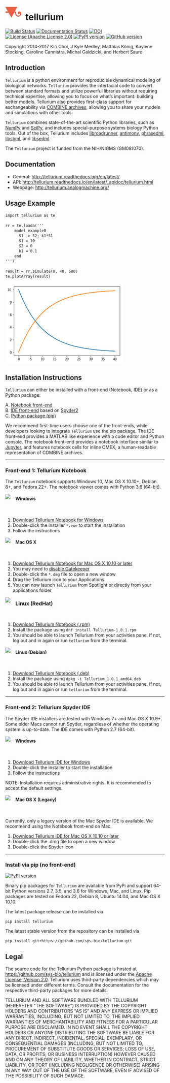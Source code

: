 <h1><img title="tellurium logo" src="./docs/images/tellurium_logo.png" height="50" />&nbsp;&nbsp;tellurium</h1>

[![Build Status](https://travis-ci.org/sys-bio/tellurium.svg?branch=master)](https://travis-ci.org/sys-bio/tellurium)
[![Documentation Status](https://readthedocs.org/projects/tellurium/badge/?version=latest)](http://tellurium.readthedocs.org/en/latest/)
[![DOI](https://zenodo.org/badge/16783593.svg)](https://zenodo.org/badge/latestdoi/16783593)
[![License (Apache License 2.0)](https://img.shields.io/badge/license-Apache2.0-blue.svg?style=flat-square)](https://opensource.org/licenses/Apache-2.0)
[![PyPI version](https://badge.fury.io/py/tellurium.svg)](https://badge.fury.io/py/tellurium)
[![GitHub version](https://badge.fury.io/gh/sys-bio%2Ftellurium.svg)](https://badge.fury.io/gh/sys-bio%2Ftellurium)

Copyright 2014-2017
Kiri Choi, J Kyle Medley, Matthias König, Kaylene Stocking, Caroline Cannistra, Michal Galdzicki, and Herbert Sauro

## Introduction

`Tellurium` is a python environment for reproducible dynamical modeling of biological networks. 
`Tellurium` provides the interfacial code to convert between standard formats and utilize powerful 
libraries without requiring technical expertise, allowing you to focus on what’s important: 
building better models. Tellurium also provides first-class support for exchangeability via 
[COMBINE archives](http://co.mbine.org/documents/archive), allowing you to share your models 
and simulations with other tools.

`Tellurium` combines state-of-the-art scientific Python libraries, such 
as [NumPy](http://www.numpy.org/) and [SciPy](http://www.scipy.org/), 
and includes special-purpose systems biology Python tools. Out of the box, 
Tellurium includes [libroadrunner](https://github.com/sys-bio/roadrunner), 
[antimony](http://antimony.sourceforge.net/), [phrasedml](http://phrasedml.sf.net/), 
[libsbml](http://sbml.org/Software/libSBML), and [libsedml](https://github.com/fbergmann/libSEDML).

The `Tellurium` project is funded from the NIH/NIGMS (GM081070).

## Documentation 
* General: http://tellurium.readthedocs.org/en/latest/
* API: http://tellurium.readthedocs.io/en/latest/_apidoc/tellurium.html
* Webpage: http://tellurium.analogmachine.org/

## Usage Example

```{python}
import tellurium as te

rr = te.loada('''
    model example0
      S1 -> S2; k1*S1
      S1 = 10
      S2 = 0
      k1 = 0.1
    end
''')

result = rr.simulate(0, 40, 500) 
te.plotArray(result)
```

![Tellurium front page demo](./docs/images/tellurium-front-page-image.png)

## Installation Instructions

`Tellurium` can either be installed with a front-end (Notebook, IDE) or as a Python package:

A. [Notebook front-end](#front-end-1-tellurium-notebook)  
B. [IDE front-end](#front-end-2-tellurium-spyder-ide) based on [Spyder2](https://github.com/spyder-ide/spyder)  
C. [Python package (pip)](#pip-package-no-front-end)

We recommend first-time users choose one of the front-ends, while developers looking to integrate `Tellurium` use the pip package. 
The IDE front-end provides a MATLAB like experience with a code editor and Python console. 
The notebook front-end provides a notebook interface similar to [Jupyter](http://jupyter.org/), 
and features notebook cells for inline OMEX, a human-readable representation of COMBINE archives.

--------

### Front-end 1: Tellurium Notebook
The `Tellurium` notebook supports Windows 10, Mac OS X 10.10+, Debian 8+, and Fedora 22+.
The notebook viewer comes with Python 3.6 (64-bit).

<img align="left" width="32px" id="windows" src="https://raw.githubusercontent.com/wiki/sys-bio/tellurium/img/windows.png">
<h4>Windows</h4>
<br style="clear:both"/>

1. [Download Tellurium Notebook for Windows](https://sourceforge.net/projects/pytellurium/files/notebook/Tellurium%20Setup%201.0.1.exe/download)
2. Double-click the installer `*.exe` to start the installation
3. Follow the instructions

<img align="left" width="32px" id="mac-osx" src="https://raw.githubusercontent.com/wiki/sys-bio/tellurium/img/macos.png">
<h4>Mac OS X</h4>
<br style="clear:both"/>

1. [Download Tellurium Notebook for Mac OS X 10.10 or later](https://sourceforge.net/projects/pytellurium/files/notebook/Tellurium-1.0.1.dmg/download)
2. You may need to [disable Gatekeeper](https://www.tekrevue.com/tip/gatekeeper-macos-sierra/)
3. Double-click the `*.dmg` file to open a new window
4. Drag the Tellurium icon to your Applications
5. You can now launch `Tellurium` from Spotlight or directly from your applications folder

<img align="left" width="32px" id="redhat" src="https://raw.githubusercontent.com/wiki/sys-bio/tellurium/img/redhat.png">
<h3>Linux (RedHat)</h3>
<br style="clear:both"/>

1. [Download Tellurium Notebook (.rpm)](https://sourceforge.net/projects/pytellurium/files/notebook/Tellurium-1.0.1.rpm/download)
2. Install the package using `dnf install Tellurium-1.0.1.rpm`
3. You should be able to launch Tellurium from your activities pane. If not, log out and in again or run `tellurium` from the terminal.

<img align="left" width="32px" id="debian" src="https://raw.githubusercontent.com/wiki/sys-bio/tellurium/img/debian.png">
<h4>Linux (Debian)</h4>
<br style="clear:both"/>

1. [Download Tellurium Notebook (.deb)](https://sourceforge.net/projects/pytellurium/files/notebook/Tellurium_1.0.1_amd64.deb/download)
2. Install the package using `dpkg -i Tellurium_1.0.1_amd64.deb`
3. You should be able to launch Tellurium from your activities pane. If not, log out and in again or run `tellurium` from the terminal.

--------

### Front-end 2: Tellurium Spyder IDE
The Spyder IDE installers are tested with Windows 7+ and Mac OS X 10.9+. Some older Macs cannot run Spyder, regardless of 
whether the operating system is up-to-date. 
The IDE comes with Python 2.7 (64-bit).

<img align="left" width="32px" id="windows" src="https://raw.githubusercontent.com/wiki/sys-bio/tellurium/img/windows.png">
<h4>Windows</h4>
<br style="clear:both"/>

1. [Download Tellurium IDE for Windows](https://sourceforge.net/projects/pytellurium/files/Tellurium-2.0/2.0.3/Tellurium-2.0.3-Python-2.7-win64-portable-setup.exe/download)
2. Double-click the installer to start the installation
3. Follow the instructions

NOTE: Installation requires administrative rights. It is recommended to accept the default settings.

<img align="left" width="32px" id="mac-osx" src="https://raw.githubusercontent.com/wiki/sys-bio/tellurium/img/macos.png">
<h4>Mac OS X (Legacy)</h4>
<br style="clear:both"/>

Currently, only a legacy version of the Mac Spyder IDE is available. We recommend using the Notebook front-end on Mac.


1. [Download Tellurium IDE for Mac OS X 10.10 or later](https://github.com/sys-bio/tellurium/releases/download/1.3.5-rc3/Tellurium-1.3.5-Spyder-2.3.8-OSX.dmg)
2. Double-click the .dmg file to open a new window
3. Double-click the Spyder icon

--------

### Install via pip (no front-end)
[![PyPI version](https://badge.fury.io/py/tellurium.svg)](https://badge.fury.io/py/tellurium)

Binary pip packages for `Tellurium` are available from PyPi and support 64-bit Python versions 2.7, 3.5, and 3.6 for Windows, Mac, and Linux.
Pip packages are tested on Fedora 22, Debian 8, Ubuntu 14.04, and Mac OS X 10.10.

The latest package release can be installed via
```
pip install tellurium
```
The latest stable version from the repository can be installed via
```
pip install git+https://github.com/sys-bio/tellurium.git
``` 

## Legal

The source code for the Tellurium Python package is hosted at https://github.com/sys-bio/tellurium and is licensed under the [Apache License, Version 2.0](http://www.apache.org/licenses/LICENSE-2.0). Tellurium uses third-party dependencies which may be licensed under different terms. Consult the documentation for the respective third-party packages for more details.

TELLURIUM AND ALL SOFTWARE BUNDLED WITH TELLURIUM (HEREAFTER "THE SOFTWARE") IS PROVIDED BY THE COPYRIGHT HOLDERS AND CONTRIBUTORS "AS IS" AND ANY EXPRESS OR IMPLIED WARRANTIES, INCLUDING, BUT NOT LIMITED TO, THE IMPLIED WARRANTIES OF MERCHANTABILITY AND FITNESS FOR A PARTICULAR PURPOSE ARE DISCLAIMED. IN NO EVENT SHALL THE COPYRIGHT HOLDERS OR ANYONE DISTRIBUTING THE SOFTWARE BE LIABLE FOR ANY DIRECT, INDIRECT, INCIDENTAL, SPECIAL, EXEMPLARY, OR CONSEQUENTIAL DAMAGES (INCLUDING, BUT NOT LIMITED TO, PROCUREMENT OF SUBSTITUTE GOODS OR SERVICES; LOSS OF USE, DATA, OR PROFITS; OR BUSINESS INTERRUPTION) HOWEVER CAUSED AND ON ANY THEORY OF LIABILITY, WHETHER IN CONTRACT, STRICT LIABILITY, OR TORT (INCLUDING NEGLIGENCE OR OTHERWISE) ARISING IN ANY WAY OUT OF THE USE OF THE SOFTWARE, EVEN IF ADVISED OF THE POSSIBILITY OF SUCH DAMAGE.

